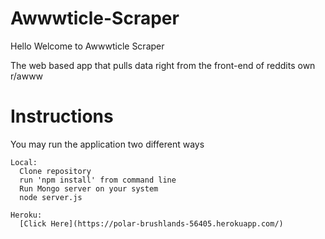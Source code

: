 # Awwwticle-Scraper

Hello Welcome to Awwwticle Scraper

The web based app that pulls data right from the front-end of reddits own r/awww

# Instructions

You may run the application two different ways

    Local:
      Clone repository
      run 'npm install' from command line
      Run Mongo server on your system
      node server.js
    
    Heroku:
      [Click Here](https://polar-brushlands-56405.herokuapp.com/)
      